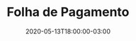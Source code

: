 ---
title: "Folha de Pagamento"
linkTitle: "FOLHA DE PAGAMENTO"
slug: "folha-de-pagamento"
date: 2020-05-13T18:00:00-03:00
lastmod: 2020-09-21T18:00:00-03:00
weight: 12
description: >
      
---